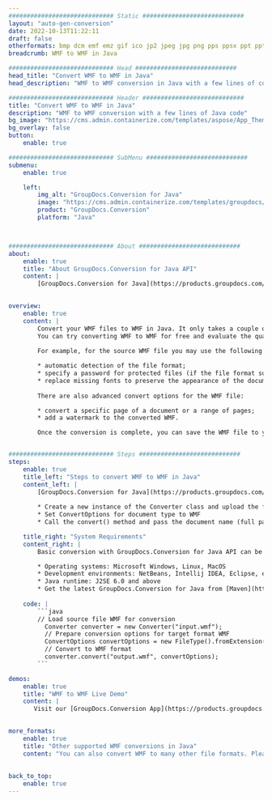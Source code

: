 ```yaml
---
############################# Static ############################
layout: "auto-gen-conversion"
date: 2022-10-13T11:22:11
draft: false
otherformats: bmp dcm emf emz gif ico jp2 jpeg jpg png pps ppsx ppt pptx psb psd svg svgz tga tif tiff webp wmf wmz
breadcrumb: WMF to WMF in Java

############################# Head ############################
head_title: "Convert WMF to WMF in Java"
head_description: "WMF to WMF conversion in Java with a few lines of code. Convert over 160 file formats using the GroupDocs document conversion API for Java"

############################# Header ############################
title: "Convert WMF to WMF in Java"
description: "WMF to WMF conversion with a few lines of Java code"
bg_image: "https://cms.admin.containerize.com/templates/aspose/App_Themes/V3/images/bg/header1.png"
bg_overlay: false
button:
    enable: true

############################# SubMenu ############################
submenu:
    enable: true

    left:
        img_alt: "GroupDocs.Conversion for Java"
        image: "https://cms.admin.containerize.com/templates/groupdocs/images/product-logos/90x90-noborder/groupdocs-conversion-java.png"
        product: "GroupDocs.Conversion"
        platform: "Java"



############################# About ############################
about:
    enable: true
    title: "About GroupDocs.Conversion for Java API"
    content: |
        [GroupDocs.Conversion for Java](https://products.groupdocs.com/conversion/java/) is an advanced file format conversion API for converting between popular image and document formats such as Microsoft Office, OpenDocument, PDF, HTML, email, CAD. and much more with just a few lines of code. The native API automatically detects the formats of the original documents and offers many options for customizing the converted documents. Along with the function of extracting information from a document, it also supports caching of the conversion results to the local disk by default. However, any type of cache storage can be supported by implementing the appropriate interfaces - Amazon S3, Dropbox, Google Drive, Windows Azure, Reddis, or any others.
    

overview:
    enable: true
    content: |
        Convert your WMF files to WMF in Java. It only takes a couple of lines of Java code on any platform of your choice, such as Windows, Linux, macOS.
        You can try converting WMF to WMF for free and evaluate the quality of the conversion results. Along with simple file conversion scripts, you can try more sophisticated options for loading the WMF source file and storing the WMF output. 
        
        For example, for the source WMF file you may use the following load options:

        * automatic detection of the file format;
        * specify a password for protected files (if the file format supports it);
        * replace missing fonts to preserve the appearance of the document.
        
        There are also advanced convert options for the WMF file:

        * convert a specific page of a document or a range of pages;
        * add a watermark to the converted WMF.

        Once the conversion is complete, you can save the WMF file to your local file path or to any third party storage such as FTP, Amazon S3, Google Drive, Dropbox etc. Please note - to convert WMF to WMF, you do not need to install any additional software, such as MS Office, Open Office, Adobe Acrobat Reader etc.


############################# Steps ############################
steps:
    enable: true
    title_left: "Steps to convert WMF to WMF in Java"
    content_left: |
        [GroupDocs.Conversion for Java](https://products.groupdocs.com/conversion/java/) allows developers to easily convert WMF file to WMF with a few lines of code.
        
        * Create a new instance of the Converter class and upload the file WMF with the full path
        * Set ConvertOptions for document type to WMF
        * Call the convert() method and pass the document name (full path) and format (WMF) as a parameter

    title_right: "System Requirements"
    content_right: |
        Basic conversion with GroupDocs.Conversion for Java API can be done with just a few lines of code. Our APIs are supported on all major platforms and operating systems. Before executing the code below, make sure you have the following prerequisites installed on your system.

        * Operating systems: Microsoft Windows, Linux, MacOS
        * Development environments: NetBeans, Intellij IDEA, Eclipse, etc.
        * Java runtime: J2SE 6.0 and above
        * Get the latest GroupDocs.Conversion for Java from [Maven](https://repository.groupdocs.com/webapp/#/artifacts/browse/tree/General/repo/com/groupdocs/groupdocs-conversion)
         
    code: |
        ```java    
        // Load source file WMF for conversion
          Converter converter = new Converter("input.wmf");
          // Prepare conversion options for target format WMF
          ConvertOptions convertOptions = new FileType().fromExtension("wmf").getConvertOptions();
          // Convert to WMF format
          converter.convert("output.wmf", convertOptions);
        ```

demos:
    enable: true
    title: "WMF to WMF Live Demo"
    content: |
       Visit our [GroupDocs.Conversion App](https://products.groupdocs.app/conversion/family) website and try WMF to WMF conversion now. The free demo has the following benefits
          

more_formats:
    enable: true
    title: "Other supported WMF conversions in Java"
    content: "You can also convert WMF to many other file formats. Please see the list below."
       
       
back_to_top:
    enable: true
---
```

